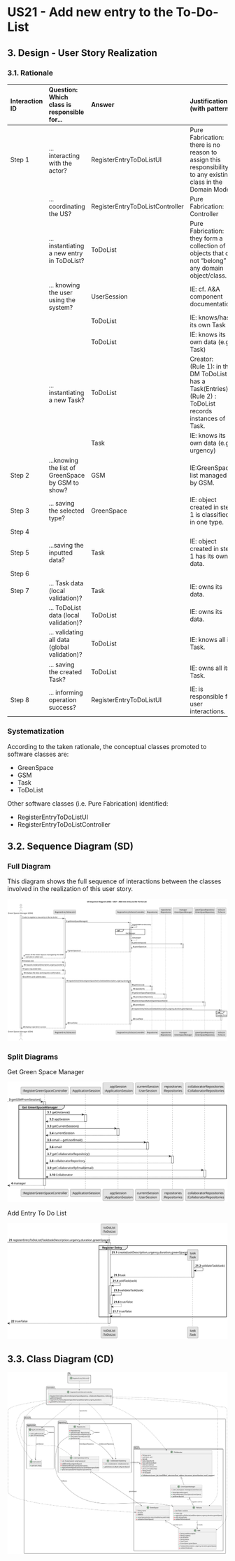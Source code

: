 # US21 - Add new entry to the To-Do-List

## 3. Design - User Story Realization

### 3.1. Rationale

| Interaction ID | Question: Which class is responsible for...       | Answer                          | Justification (with patterns)                                                                                       |
|:---------------|:--------------------------------------------------|:--------------------------------|:--------------------------------------------------------------------------------------------------------------------|
| Step 1  		     | 	... interacting with the actor?                  | RegisterEntryToDoListUI         | Pure Fabrication: there is no reason to assign this responsibility to any existing class in the Domain Model.       |
| 			  		        | 	... coordinating the US?                         | RegisterEntryToDoListController | Pure Fabrication: Controller                                                                                        |
| 			  		        | 	... instantiating a new entry in ToDoList?       | ToDoList                        | Pure Fabrication: they form a collection of objects that do not “belong” to any domain object/class.                |
| 			  		        | ... knowing the user using the system?            | UserSession                     | IE: cf. A&A component documentation.                                                                                |
| 			  		        | 							                                           | ToDoList                        | IE: knows/has its own Task                                                                                          |
| 			  		        | 							                                           | ToDoList                        | IE: knows its own data (e.g. Task)                                                                                  |
| 			  		        | 	... instantiating a new Task?                    | ToDoList                        | Creator: <br/>(Rule 1): in the DM ToDoList has a Task(Entries). <br/>(Rule 2) : ToDoList records instances of Task. |
| 			  		        | 							                                           | Task                            | IE: knows its own data (e.g. urgency)                                                                               |
| Step 2         | ...knowing the list of GreenSpace by GSM to show? | GSM                             | IE:GreenSpace list managed by GSM.                                                                                  |
| Step 3         | ... saving the selected type?                     | GreenSpace                      | IE: object created in step 1 is classified in one type.                                                             |
| Step 4         |                                                   |                                 |                                                                                                                     |
| Step 5  		     | 	...saving the inputted data?                     | Task                            | IE: object created in step 1 has its own data.                                                                      |
| Step 6         |                                                   |                                 |                                                                                                                     |
| Step 7  		     | 	...  Task data (local validation)?               | Task                            | IE: owns its data.                                                                                                  | 
|                | 	...  ToDoList data (local validation)?           | ToDoList                        | IE: owns its data.                                                                                                  |
| 			  		        | 	... validating all data (global validation)?     | ToDoList                        | IE: knows all its Task.                                                                                             | 
| 			  		        | 	... saving the created Task?                     | ToDoList                        | IE: owns all its Task.                                                                                              | 
| Step 8  		     | 	... informing operation success?                 | RegisterEntryToDoListUI         | IE: is responsible for user interactions.                                                                           | 

### Systematization ##

According to the taken rationale, the conceptual classes promoted to software classes are:

* GreenSpace
* GSM
* Task
* ToDoList

Other software classes (i.e. Pure Fabrication) identified:

* RegisterEntryToDoListUI
* RegisterEntryToDoListController

## 3.2. Sequence Diagram (SD)

### Full Diagram

This diagram shows the full sequence of interactions between the classes involved in the realization of this user story.

![Sequence Diagram - Full](svg/us21-sequence-diagram.svg)

### Split Diagrams

Get Green Space Manager

![Sequence Diagram - Split Manager](svg/us21-partial-sequence-diagram-get-GSM.svg)

Add Entry To Do List

![Sequence Diagram - Split Entry](svg/us21-sequence-diagram-partial-add-to-do-list.svg)

## 3.3. Class Diagram (CD)

![Class Diagram](svg/us21-class-diagram.svg)